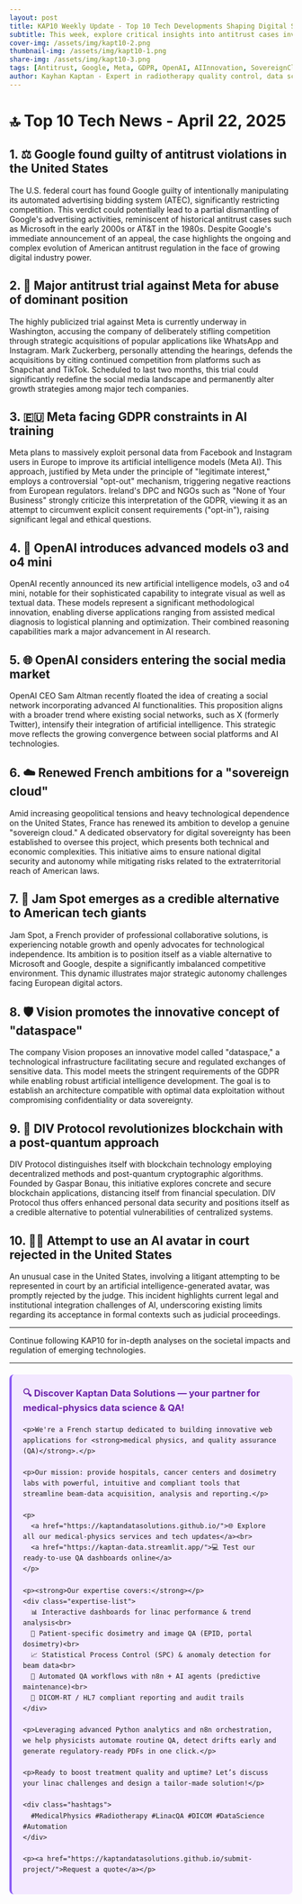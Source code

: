 ```yaml
---
layout: post
title: KAP10 Weekly Update - Top 10 Tech Developments Shaping Digital Sovereignty and AI Advancements
subtitle: This week, explore critical insights into antitrust cases involving Google and Meta, revolutionary AI models from OpenAI, the future of blockchain and sovereign clouds, and significant regulatory challenges
cover-img: /assets/img/kapt10-2.png
thumbnail-img: /assets/img/kapt10-1.png
share-img: /assets/img/kapt10-3.png
tags: [Antitrust, Google, Meta, GDPR, OpenAI, AIInnovation, SovereignCloud, Blockchain, DataPrivacy, LegalTech]
author: Kayhan Kaptan - Expert in radiotherapy quality control, data science and automation
---
```


# 🔝 Top 10 Tech News - April 22, 2025

## 1. ⚖️ **Google found guilty of antitrust violations in the United States**
The U.S. federal court has found Google guilty of intentionally manipulating its automated advertising bidding system (ATEC), significantly restricting competition. This verdict could potentially lead to a partial dismantling of Google's advertising activities, reminiscent of historical antitrust cases such as Microsoft in the early 2000s or AT&T in the 1980s. Despite Google's immediate announcement of an appeal, the case highlights the ongoing and complex evolution of American antitrust regulation in the face of growing digital industry power.

## 2. 📱 **Major antitrust trial against Meta for abuse of dominant position**
The highly publicized trial against Meta is currently underway in Washington, accusing the company of deliberately stifling competition through strategic acquisitions of popular applications like WhatsApp and Instagram. Mark Zuckerberg, personally attending the hearings, defends the acquisitions by citing continued competition from platforms such as Snapchat and TikTok. Scheduled to last two months, this trial could significantly redefine the social media landscape and permanently alter growth strategies among major tech companies.

## 3. 🇪🇺 **Meta facing GDPR constraints in AI training**
Meta plans to massively exploit personal data from Facebook and Instagram users in Europe to improve its artificial intelligence models (Meta AI). This approach, justified by Meta under the principle of "legitimate interest," employs a controversial "opt-out" mechanism, triggering negative reactions from European regulators. Ireland's DPC and NGOs such as "None of Your Business" strongly criticize this interpretation of the GDPR, viewing it as an attempt to circumvent explicit consent requirements ("opt-in"), raising significant legal and ethical questions.

## 4. 🤖 **OpenAI introduces advanced models o3 and o4 mini**
OpenAI recently announced its new artificial intelligence models, o3 and o4 mini, notable for their sophisticated capability to integrate visual as well as textual data. These models represent a significant methodological innovation, enabling diverse applications ranging from assisted medical diagnosis to logistical planning and optimization. Their combined reasoning capabilities mark a major advancement in AI research.

## 5. 🌐 **OpenAI considers entering the social media market**
OpenAI CEO Sam Altman recently floated the idea of creating a social network incorporating advanced AI functionalities. This proposition aligns with a broader trend where existing social networks, such as X (formerly Twitter), intensify their integration of artificial intelligence. This strategic move reflects the growing convergence between social platforms and AI technologies.

## 6. ☁️ **Renewed French ambitions for a "sovereign cloud"**
Amid increasing geopolitical tensions and heavy technological dependence on the United States, France has renewed its ambition to develop a genuine "sovereign cloud." A dedicated observatory for digital sovereignty has been established to oversee this project, which presents both technical and economic complexities. This initiative aims to ensure national digital security and autonomy while mitigating risks related to the extraterritorial reach of American laws.

## 7. 🚀 **Jam Spot emerges as a credible alternative to American tech giants**
Jam Spot, a French provider of professional collaborative solutions, is experiencing notable growth and openly advocates for technological independence. Its ambition is to position itself as a viable alternative to Microsoft and Google, despite a significantly imbalanced competitive environment. This dynamic illustrates major strategic autonomy challenges facing European digital actors.

## 8. 🛡️ **Vision promotes the innovative concept of "dataspace"**
The company Vision proposes an innovative model called "dataspace," a technological infrastructure facilitating secure and regulated exchanges of sensitive data. This model meets the stringent requirements of the GDPR while enabling robust artificial intelligence development. The goal is to establish an architecture compatible with optimal data exploitation without compromising confidentiality or data sovereignty.

## 9. 🔗 **DIV Protocol revolutionizes blockchain with a post-quantum approach**
DIV Protocol distinguishes itself with blockchain technology employing decentralized methods and post-quantum cryptographic algorithms. Founded by Gaspar Bonau, this initiative explores concrete and secure blockchain applications, distancing itself from financial speculation. DIV Protocol thus offers enhanced personal data security and positions itself as a credible alternative to potential vulnerabilities of centralized systems.

## 10. 👩‍⚖️ **Attempt to use an AI avatar in court rejected in the United States**
An unusual case in the United States, involving a litigant attempting to be represented in court by an artificial intelligence-generated avatar, was promptly rejected by the judge. This incident highlights current legal and institutional integration challenges of AI, underscoring existing limits regarding its acceptance in formal contexts such as judicial proceedings.

---

Continue following KAP10 for in-depth analyses on the societal impacts and regulation of emerging technologies.

---


<html lang="fr">
<head>
    <meta charset="UTF-8">
    <meta name="viewport" content="width=device-width, initial-scale=1.0">
    <title>Kaptan Data Solutions</title>
    <style>
        .citation {
            background-color: #f3e8ff;
            border-left: 4px solid #8b5cf6;
            padding: 20px;
            margin: 20px 0;
            border-radius: 8px;
            font-family: -apple-system, BlinkMacSystemFont, 'Segoe UI', Roboto, sans-serif;
            line-height: 1.6;
        }
        .citation h3 {
            color: #6b21a8;
            margin-top: 0;
        }
        .citation a {
            color: #7c3aed;
            text-decoration: none;
        }
        .citation a:hover {
            text-decoration: underline;
        }
        .expertise-list {
            margin: 15px 0;
        }
        .hashtags {
            font-weight: bold;
            color: #7c3aed;
            margin-top: 15px;
        }
    </style>
</head>
<body>
  <div class="citation">
    <h3>🔍 Discover Kaptan Data Solutions — your partner for medical-physics data science & QA!</h3>

    <p>We're a French startup dedicated to building innovative web applications for <strong>medical physics, and quality assurance (QA)</strong>.</p>

    <p>Our mission: provide hospitals, cancer centers and dosimetry labs with powerful, intuitive and compliant tools that streamline beam-data acquisition, analysis and reporting.</p>

    <p>
      <a href="https://kaptandatasolutions.github.io/">🌐 Explore all our medical-physics services and tech updates</a><br>
      <a href="https://kaptan-data.streamlit.app/">💻 Test our ready-to-use QA dashboards online</a>
    </p>

    <p><strong>Our expertise covers:</strong></p>
    <div class="expertise-list">
      📊 Interactive dashboards for linac performance & trend analysis<br>
      🔬 Patient-specific dosimetry and image QA (EPID, portal dosimetry)<br>
      📈 Statistical Process Control (SPC) & anomaly detection for beam data<br>
      🤖 Automated QA workflows with n8n + AI agents (predictive maintenance)<br>
      📑 DICOM-RT / HL7 compliant reporting and audit trails
    </div>

    <p>Leveraging advanced Python analytics and n8n orchestration, we help physicists automate routine QA, detect drifts early and generate regulatory-ready PDFs in one click.</p>

    <p>Ready to boost treatment quality and uptime? Let’s discuss your linac challenges and design a tailor-made solution!</p>

    <div class="hashtags">
      #MedicalPhysics #Radiotherapy #LinacQA #DICOM #DataScience #Automation
    </div>

    <p><a href="https://kaptandatasolutions.github.io/submit-project/">Request a quote</a></p>
  </div>
</body>
</html>

